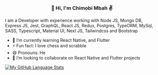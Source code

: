 <h3 align="center">👋 Hi, I'm Chimobi Mbah ✌️</h3>
<p >I am a Developer with experience working with Node JS, Mongo DB, Express JS, Jest, GraphQL, React JS, Redux, Postgres, TypeORM, MySql, SASS, Typescript, Material UI, Next JS, Tailwindcss and Bootstrap</p>

- 🌱 I’m currently learning React Native, and Flutter
- ⚡ Fun fact: I love chess and scrabble
- 😄 Pronouns: He
- 👯 I’m looking to collaborate on React Native and Flutter projects

[![My GitHub Language Stats](https://github-readme-stats.vercel.app/api/top-langs/?username=mr-chidex&layout=compact&langs_count=7&theme=dracula )]()
<!--
**mr-chidex/mr-chidex** is a ✨ _special_ ✨ repository because its `README.md` (this file) appears on your GitHub profile.

Here are some ideas to get you started:

- 🔭 I’m currently working on ...
- 🌱 I’m currently learning ...
- 👯 I’m looking to collaborate on ...
- 🤔 I’m looking for help with ...
- 💬 Ask me about ...
- 📫 How to reach me: ...
- 😄 Pronouns: ...
- ⚡ Fun fact: ...
-->
